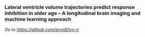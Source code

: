 ### Lateral ventricle volume trajectories predict response inhibition in older age &ndash; A longitudinal brain imaging and machine learning approach

_Go to https://github.com/arvidl/lvv-ri_
